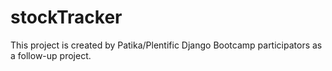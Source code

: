 # stockTracker

This project is created by Patika/Plentific Django Bootcamp participators as a follow-up project.
